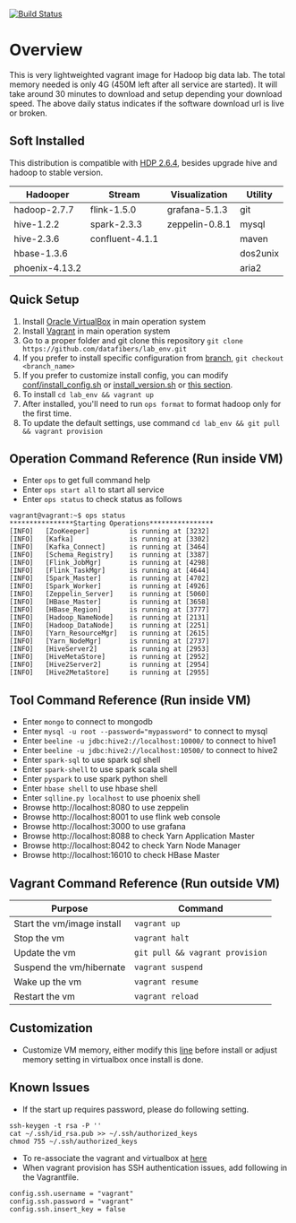[![Build Status](https://travis-ci.com/datafibers/lab_env.svg?branch=master)](https://travis-ci.com/datafibers/lab_env)
# Overview
This is very lightweighted vagrant image for Hadoop big data lab. The total memory needed is only 4G (450M left after all service are started). It will take around 30 minutes to download and setup depending your download speed. The above daily status indicates if the software download url is live or broken.

## Soft Installed
This distribution is compatible with [HDP 2.6.4](https://docs.hortonworks.com/HDPDocuments/HDP2/HDP-2.6.4/bk_release-notes/content/comp_versions.html), besides upgrade hive and hadoop to stable version.

| Hadooper      | Stream          | Visualization  | Utility |
| ------------- |-----------------| ---------------|---------|
| hadoop-2.7.7  | flink-1.5.0     | grafana-5.1.3  | git     |
| hive-1.2.2    | spark-2.3.3     | zeppelin-0.8.1 | mysql   |
| hive-2.3.6    | confluent-4.1.1 |                | maven   |
| hbase-1.3.6   |                 |                | dos2unix|
| phoenix-4.13.2|                 |                | aria2   |

## Quick Setup
1. Install [Oracle VirtualBox](https://www.virtualbox.org/wiki/Downloads) in main operation system
1. Install [Vagrant](https://www.vagrantup.com/downloads.html) in main operation system
1. Go to a proper folder and git clone this repository ```git clone https://github.com/datafibers/lab_env.git```
1. If you prefer to install specific configuration from [branch](https://github.com/datafibers/lab_env/branches), ```git checkout <branch_name>```
1. If you prefer to customize install config, you can modify [conf/install_config.sh](https://github.com/datafibers/lab_env/blob/master/config/install_config.sh) or [install_version.sh](https://github.com/datafibers/lab_env/blob/master/config/install_version.sh) or [this section](https://github.com/datafibers/lab_env/blob/master/README.md#customization).
1. To install ```cd lab_env && vagrant up```
1. After installed, you'll need to run ```ops format``` to format hadoop only for the first time.
1. To update the default settings, use command ```cd lab_env && git pull && vagrant provision```

## Operation Command Reference (Run inside VM)
* Enter ```ops``` to get full command help
* Enter ```ops start all``` to start all service
* Enter ```ops status``` to check status as follows

```
vagrant@vagrant:~$ ops status
****************Starting Operations****************
[INFO]   [ZooKeeper]          is running at [3232]
[INFO]   [Kafka]              is running at [3302]
[INFO]   [Kafka_Connect]      is running at [3464]
[INFO]   [Schema_Registry]    is running at [3387]
[INFO]   [Flink_JobMgr]       is running at [4298]
[INFO]   [Flink_TaskMgr]      is running at [4644]
[INFO]   [Spark_Master]       is running at [4702]
[INFO]   [Spark_Worker]       is running at [4926]
[INFO]   [Zeppelin_Server]    is running at [5060]
[INFO]   [HBase_Master]       is running at [3658]
[INFO]   [HBase_Region]       is running at [3777]
[INFO]   [Hadoop_NameNode]    is running at [2131]
[INFO]   [Hadoop_DataNode]    is running at [2251]
[INFO]   [Yarn_ResourceMgr]   is running at [2615]
[INFO]   [Yarn_NodeMgr]       is running at [2737]
[INFO]   [HiveServer2]        is running at [2953]
[INFO]   [HiveMetaStore]      is running at [2952]
[INFO]   [Hive2Server2]       is running at [2954]
[INFO]   [Hive2MetaStore]     is running at [2955]
```

## Tool Command Reference (Run inside VM)
* Enter ```mongo``` to connect to mongodb
* Enter ```mysql -u root --password="mypassword"``` to connect to mysql
* Enter ```beeline -u jdbc:hive2://localhost:10000/``` to connect to hive1
* Enter ```beeline -u jdbc:hive2://localhost:10500/``` to connect to hive2
* Enter ```spark-sql``` to use spark sql shell
* Enter ```spark-shell``` to use spark scala shell
* Enter ```pyspark``` to use spark python shell
* Enter ```hbase shell``` to use hbase shell
* Enter ```sqlline.py localhost``` to use phoenix shell
* Browse http://localhost:8080 to use zeppelin
* Browse http://localhost:8001 to use flink web console
* Browse http://localhost:3000 to use grafana
* Browse http://localhost:8088 to check Yarn Application Master
* Browse http://localhost:8042 to check Yarn Node Manager
* Browse http://localhost:16010 to check HBase Master

## Vagrant Command Reference (Run outside VM)
| Purpose                    | Command         | 
| -------------------------- |-----------------| 
| Start the vm/image install | ```vagrant up```|
| Stop the vm                | ```vagrant halt```|
| Update the vm              | ```git pull && vagrant provision``` |
| Suspend the vm/hibernate   | ```vagrant suspend```|
| Wake up the vm             | ```vagrant resume```|
| Restart the vm             | ```vagrant reload```|

## Customization
* Customize VM memory, either modify this [line](https://github.com/datafibers/lab_env/blob/7fba70268a218abb4fbfa5096958caad7df80355/Vagrantfile#L370) before install or adjust memory setting in virtualbox once install is done.

## Known Issues
* If the start up requires password, please do following setting.
```
ssh-keygen -t rsa -P ''
cat ~/.ssh/id_rsa.pub >> ~/.ssh/authorized_keys
chmod 755 ~/.ssh/authorized_keys
```
* To re-associate the vagrant and virtualbox at [here](https://gist.github.com/datafibers/bd6aec4cfd3fcbbc68f5b6379c1ef2fd)
* When vagrant provision has SSH authentication issues, add following in the Vagrantfile.
```
config.ssh.username = "vagrant"  
config.ssh.password = "vagrant"  
config.ssh.insert_key = false
```

